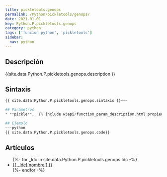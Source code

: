 ```yaml
---
title: pickletools.genops
permalink: /Python/pickletools/genops/
date: 2021-01-01
key: Python.P.pickletools.genops
category: python
tags: ['funcion python', 'pickletools']
sidebar: 
  nav: python
---
```


## Descripción
{{site.data.Python.P.pickletools.genops.description }}

## Sintaxis
~~~python
{{ site.data.Python.P.pickletools.genops.sintaxis }}~~~

## Parámetros
* **pickle**,  {% include w3api/function_param_description.html propiedad=site.data.Python.P.pickletools.genops valor="pickle" %}

## Ejemplo
~~~python
{{ site.data.Python.P.pickletools.genops.code}}
~~~

## Artículos
<ul>
{%- for _ldc in site.data.Python.P.pickletools.genops.ldc -%}
   <li>
       <a href="{{_ldc['url'] }}">{{ _ldc['nombre'] }}</a>
   </li>
{%- endfor -%}
</ul>

